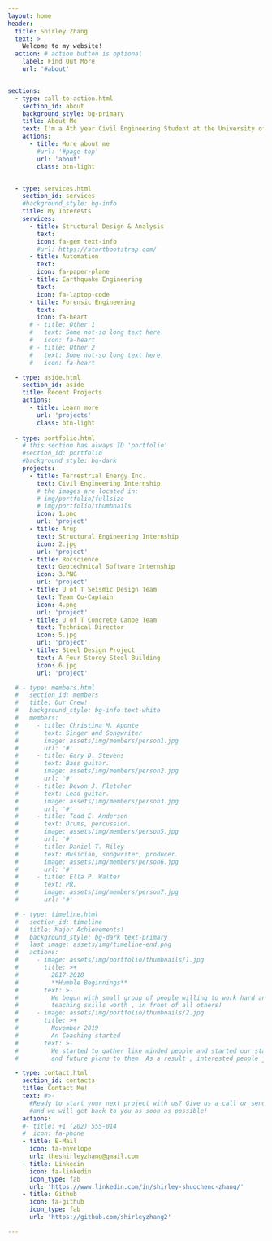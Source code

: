 ```yaml
---
layout: home
header:
  title: Shirley Zhang
  text: >
    Welcome to my website!
  action: # action button is optional
    label: Find Out More
    url: '#about'


sections:
  - type: call-to-action.html
    section_id: about
    background_style: bg-primary
    title: About Me
    text: I'm a 4th year Civil Engineering Student at the University of Toronto passionate about the interface between structural engineering and technology.
    actions:
      - title: More about me
        #url: '#page-top'
        url: 'about'
        class: btn-light


  - type: services.html
    section_id: services
    #background_style: bg-info
    title: My Interests
    services:
      - title: Structural Design & Analysis
        text: 
        icon: fa-gem text-info
        #url: https://startbootstrap.com/
      - title: Automation
        text: 
        icon: fa-paper-plane
      - title: Earthquake Engineering
        text: 
        icon: fa-laptop-code
      - title: Forensic Engineering
        text: 
        icon: fa-heart
      # - title: Other 1
      #   text: Some not-so long text here.
      #   icon: fa-heart
      # - title: Other 2
      #   text: Some not-so long text here.
      #   icon: fa-heart

  - type: aside.html
    section_id: aside
    title: Recent Projects
    actions:
      - title: Learn more
        url: 'projects'
        class: btn-light
  
  - type: portfolio.html
    # this section has always ID 'portfolio'
    #section_id: portfolio
    #background_style: bg-dark
    projects:
      - title: Terrestrial Energy Inc.
        text: Civil Engineering Internship
        # the images are located in:
        # img/portfolio/fullsize
        # img/portfolio/thumbnails
        icon: 1.png
        url: 'project'
      - title: Arup
        text: Structural Engineering Internship
        icon: 2.jpg
        url: 'project'
      - title: Rocscience
        text: Geotechnical Software Internship
        icon: 3.PNG
        url: 'project'
      - title: U of T Seismic Design Team
        text: Team Co-Captain
        icon: 4.png
        url: 'project'
      - title: U of T Concrete Canoe Team
        text: Technical Director
        icon: 5.jpg
        url: 'project'
      - title: Steel Design Project
        text: A Four Storey Steel Building
        icon: 6.jpg
        url: 'project'

  # - type: members.html
  #   section_id: members
  #   title: Our Crew!
  #   background_style: bg-info text-white
  #   members:
  #     - title: Christina M. Aponte
  #       text: Singer and Songwriter
  #       image: assets/img/members/person1.jpg
  #       url: '#'
  #     - title: Gary D. Stevens
  #       text: Bass guitar.
  #       image: assets/img/members/person2.jpg
  #       url: '#'
  #     - title: Devon J. Fletcher
  #       text: Lead guitar.
  #       image: assets/img/members/person3.jpg
  #       url: '#'
  #     - title: Todd E. Anderson
  #       text: Drums, percussion.
  #       image: assets/img/members/person5.jpg
  #       url: '#'
  #     - title: Daniel T. Riley
  #       text: Musician, songwriter, producer.
  #       image: assets/img/members/person6.jpg
  #       url: '#'
  #     - title: Ella P. Walter
  #       text: PR.
  #       image: assets/img/members/person7.jpg
  #       url: '#'

  # - type: timeline.html
  #   section_id: timeline
  #   title: Major Achievements!
  #   background_style: bg-dark text-primary
  #   last_image: assets/img/timeline-end.png
  #   actions:
  #     - image: assets/img/portfolio/thumbnails/1.jpg
  #       title: >+
  #         2017-2018
  #         **Humble Beginnings**
  #       text: >-
  #         We begun with small group of people willing to work hard and make our
  #         teaching skills worth , in front of all others!
  #     - image: assets/img/portfolio/thumbnails/2.jpg
  #       title: >+
  #         November 2019
  #         An Coaching started
  #       text: >-
  #         We started to gather like minded people and started our stategies
  #         and future plans to them. As a result , interested people joined us!

  - type: contact.html
    section_id: contacts
    title: Contact Me!
    text: #>-
      #Ready to start your next project with us? Give us a call or send us an email
      #and we will get back to you as soon as possible!
    actions:
    #- title: +1 (202) 555-014
    #  icon: fa-phone
    - title: E-Mail
      icon: fa-envelope
      url: theshirleyzhang@gmail.com
    - title: Linkedin
      icon: fa-linkedin
      icon_type: fab
      url: 'https://www.linkedin.com/in/shirley-shuocheng-zhang/'
    - title: Github
      icon: fa-github
      icon_type: fab
      url: 'https://github.com/shirleyzhang2'

---
```

